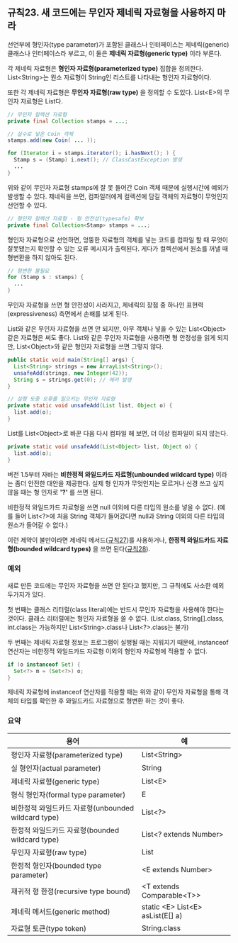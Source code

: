 ## 규칙23. 새 코드에는 무인자 제네릭 자료형을 사용하지 마라

선언부에 형인자(type parameter)가 포함된 클래스나 인터페이스는 제네릭(generic) 클래스나 인터페이스라 부르고, 이 둘은 __제네릭 자료형(generic type)__ 이라 부른다.

각 제네릭 자료형은 __형인자 자료형(parameterized type)__ 집합을 정의한다. List&lt;String&gt;는 원소 자료형이 String인 리스트를 나타내는 형인자 자료형이다.

또한 각 제네릭 자료형은 __무인자 자료형(raw type)__ 을 정의할 수 도있다. List&lt;E&gt;의 무인자 자료형은 List다.

```java
// 무인자 컬렉션 자료형
private final Collection stamps = ...;

// 실수로 넣은 Coin 객체
stamps.add(new Coin( ... ));

for (Iterator i = stamps.iterator(); i.hasNext(); ) {
  Stamp s = (Stamp) i.next(); // ClassCastException 발생
  ...
}
```

위와 같이 무인자 자료형 stamps에 잘 못 들어간 Coin 객체 때문에 실행시간에 예외가 발생할 수 있다. 제네릭을 쓰면, 컴파일러에게 컬렉션에 담길 객체의 자료형이 무엇인지 선언할 수 있다.

```java
// 형인자 컬렉션 자료형 - 형 안전성(typesafe) 확보
private final Collection<Stamp> stamps = ...;
```

형인자 자료형으로 선언하면, 엉뚱한 자료형의 객체를 넣는 코드를 컴파일 할 때 무엇이 잘못됐는지 확인할 수 있는 오류 메시지가 출력된다. 게다가 컬렉션에서 원소를 꺼낼 때 형변환을 하지 않아도 된다.

```java
// 형변환 불필요
for (Stamp s : stamps) {
  ...
}
```

무인자 자료형을 쓰면 형 안전성이 사라지고, 제네릭의 장점 중 하나인 표현력(expressiveness) 측면에서 손해를 보게 된다.

List와 같은 무인자 자료형을 쓰면 안 되지만, 아무 객체나 넣을 수 있는 List&lt;Object&gt; 같은 자료형은  써도 좋다. List와 같은 무인자 자료형을 사용하면 형 안정성을 읽게 되지만, List&lt;Object&gt;와 같은 형인자 자료형을 쓰면 그렇지 않다.

```java
public static void main(String[] args) {
  List<String> strings = new ArrayList<String>();
  unsafeAdd(strings, new Integer(42));
  String s = strings.get(0); // 에러 발생
}

// 실행 도중 오류를 일으키는 무인자 자료형
private static void unsafeAdd(List list, Object o) {
  list.add(o);
}
```

List를 List&lt;Object&gt;로 바꾼 다음 다시 컴파일 해 보면, 더 이상 컴파일이 되지 않는다.

```java
private static void unsafeAdd(List<Object> list, Object o) {
  list.add(o);
}
```

버전 1.5부터 자바는 __비한정적 와일드카드 자료형(unbounded wildcard type)__ 이라는 좀더 안전한 대안을 제공한다. 실제 형 인자가 무엇인지는 모르거나 신경 쓰고 싶지 않을 때는 형 인자로 __'?'__ 를 쓰면 된다.

비한정적 와일드카드 자료형을 쓰면 null 이외에 다른 타입의 원소를 넣을 수 없다. (예를 들어 List&lt;?&gt;에 처음 String 객체가 들어갔다면 null과 String 이외의 다른 타입의 원소가 들어갈 수 없다.)

이런 제약이 불만이라면 제네릭 메서드([규칙27](rule27.md))를 사용하거나, __한정적 와일드카드 자료형(bounded wildcard types)__ 을 쓰면 된다([규칙28](rule28.md)).

### 예외

새로 만든 코드에는 무인자 자료형을 쓰면 안 된다고 했지만, 그 규칙에도 사소한 예외 두가지가 있다.

첫 번째는 클래스 리터럴(class literal)에는 반드시 무인자 자료형을 사용해야 한다는 것이다. 클래스 리터럴에는 형인자 자료형을 쓸 수 없다. (List.class, String[].class, int.class는 가능하지만 List&lt;String&gt;.class나 List&lt;?&gt;.class는 불가)

두 번째는 제네릭 자료형 정보는 프로그램이 실행될 때는 지워지기 때문에, instanceof 연산자는 비한정적 와일드카드 자료형 이외의 형인자 자료형에 적용할 수 없다.

```java
if (o instanceof Set) {
  Set<?> m = (Set<?>) o;
}
```

제네릭 자료형에 instanceof 연산자를 적용할 때는 위와 같이 무인자 자료형을 통해 객체의 타입를 확인한 후 와일드카드 자료형으로 형변환 하는 것이 좋다.

### 요약

| 용어 | 예 |
| --- | --- |
| 형인자 자료형(parameterized type) | List&lt;String&gt; |
| 실 형인자(actual parameter) | String |
| 제네릭 자료형(generic type) | List&lt;E&gt; |
| 형식 형인자(formal type parameter) | E |
| 비한정적 와일드카드 자료형(unbounded wildcard type) | List&lt;?&gt; |
| 한정적 와일드카드 자료형(bounded wildcard type) | List&lt;? extends Number&gt; |
| 무인자 자료형(raw type) | List |
| 한정적 형인자(bounded type parameter) | &lt;E extends Number&gt; |
| 재귀적 형 한정(recursive type bound) | &lt;T extends Comparable&lt;T&gt;&gt; |
| 제네릭 메서드(generic method) | static &lt;E&gt; List&lt;E&gt; asList(E[] a) |
| 자료형 토큰(type token) | String.class |

